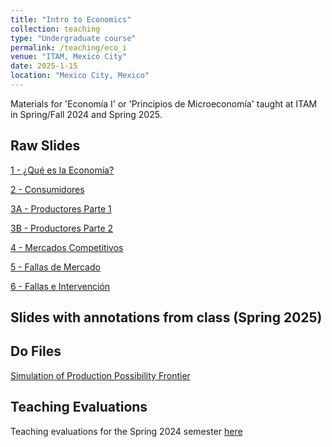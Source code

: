 ```yaml
---
title: "Intro to Economics"
collection: teaching
type: "Undergraduate course"
permalink: /teaching/eco_i
venue: "ITAM, Mexico City"
date: 2025-1-15
location: "Mexico City, Mexico"
---
```


Materials for 'Economía I' or 'Principios de Microeconomía' taught at ITAM in Spring/Fall 2024 and Spring 2025.

## Raw Slides
[1 - ¿Qué es la Economía?](https://robertoglz.github.io/files/Eco_1/01_Qué_es_la_economía.pdf)

[2 - Consumidores](https://robertoglz.github.io/files/Eco_1/02_Consumidores.pdf)

[3A - Productores Parte 1](https://robertoglz.github.io/files/Eco_1/03_A_Productores.pdf)

[3B - Productores Parte 2](https://robertoglz.github.io/files/Eco_1/03_B_Mercado_Competitivo_y_Decisión_de_Producción.pdf)

[4 - Mercados Competitivos](https://robertoglz.github.io/files/Eco_1/04_Mercados_Competitivos.pdf)

[5 - Fallas de Mercado](https://robertoglz.github.io/files/Eco_1/05_Fallas_de_Mercado.pdf)

[6 - Fallas e Intervención](https://robertoglz.github.io/files/Eco_1/06_Fallas_e_Intervención.pdf)

## Slides with annotations from class (Spring 2025)


## Do Files
[Simulation of Production Possibility Frontier](https://robertoglz.github.io/files/Eco_1/simulation_fpp.do)

## Teaching Evaluations
Teaching evaluations for the Spring 2024 semester [here](https://robertoglz.github.io/files/Evals_Spring_2024_Eco_1.pdf)
